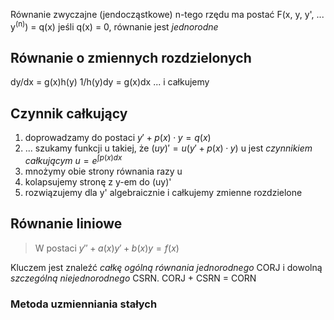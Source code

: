 Równanie zwyczajne (jendocząstkowe) n-tego rzędu ma postać
F(x, y, y', ... y<sup>(n)</sup>) = q(x)
	jeśli q(x) = 0, równanie jest *jednorodne*

## Równanie o zmiennych rozdzielonych
dy/dx = g(x)h(y)
1/h(y)dy = g(x)dx ... i całkujemy
## Czynnik całkujący
1. doprowadzamy do postaci $y' + p(x)·y = q(x)$
2. ... szukamy funkcji u takiej, że $(uy)'  =  u(y' + p(x)·y)$
	u jest *czynnikiem całkującym*
	$u = e^{\int{p(x)dx}}$
3. mnożymy obie strony równania razy u
4. kolapsujemy stronę z y-em do (uy)'
5. rozwiązujemy dla y' algebraicznie i całkujemy zmienne rozdzielone
## Równanie liniowe
> W postaci $y'' + a(x)y' + b(x)y = f(x)$

Kluczem jest znaleźć *całkę ogólną równania jednorodnego* CORJ i dowolną *szczególną niejednorodnego* CSRN. CORJ + CSRN = CORN
### Metoda uzmienniania stałych